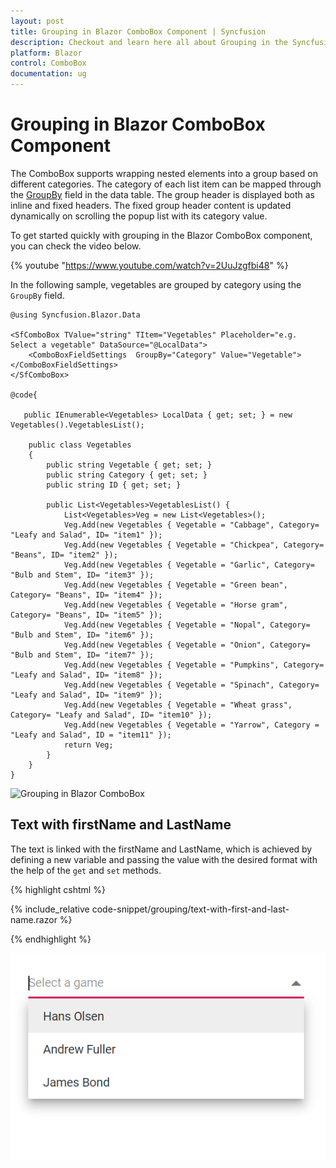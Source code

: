 ```yaml
---
layout: post
title: Grouping in Blazor ComboBox Component | Syncfusion
description: Checkout and learn here all about Grouping in the Syncfusion Blazor ComboBox component and much more.
platform: Blazor
control: ComboBox
documentation: ug
---
```


# Grouping in Blazor ComboBox Component

The ComboBox supports wrapping nested elements into a group based on different categories. The category of each list item can be mapped through the [GroupBy](https://help.syncfusion.com/cr/blazor/Syncfusion.Blazor.DropDowns.ComboBoxFieldSettings.html#Syncfusion_Blazor_DropDowns_ComboBoxFieldSettings_GroupBy) field in the data table. The group header is displayed both as inline and fixed headers. The fixed group header content
is updated dynamically on scrolling the popup list with its category value.

To get started quickly with grouping in the Blazor ComboBox component, you can check the video below.

{% youtube "https://www.youtube.com/watch?v=2UuJzgfbi48" %}

In the following sample, vegetables are grouped by category using the `GroupBy` field.

```cshtml
@using Syncfusion.Blazor.Data

<SfComboBox TValue="string" TItem="Vegetables" Placeholder="e.g. Select a vegetable" DataSource="@LocalData">
    <ComboBoxFieldSettings  GroupBy="Category" Value="Vegetable"></ComboBoxFieldSettings>
</SfComboBox>

@code{

   public IEnumerable<Vegetables> LocalData { get; set; } = new Vegetables().VegetablesList();

    public class Vegetables
    {
        public string Vegetable { get; set; }
        public string Category { get; set; }
        public string ID { get; set; }

        public List<Vegetables>VegetablesList() {
            List<Vegetables>Veg = new List<Vegetables>();
            Veg.Add(new Vegetables { Vegetable = "Cabbage", Category= "Leafy and Salad", ID= "item1" });
            Veg.Add(new Vegetables { Vegetable = "Chickpea", Category= "Beans", ID= "item2" });
            Veg.Add(new Vegetables { Vegetable = "Garlic", Category= "Bulb and Stem", ID= "item3" });
            Veg.Add(new Vegetables { Vegetable = "Green bean", Category= "Beans", ID= "item4" });
            Veg.Add(new Vegetables { Vegetable = "Horse gram", Category= "Beans", ID= "item5" });
            Veg.Add(new Vegetables { Vegetable = "Nopal", Category= "Bulb and Stem", ID= "item6" });
            Veg.Add(new Vegetables { Vegetable = "Onion", Category= "Bulb and Stem", ID= "item7" });
            Veg.Add(new Vegetables { Vegetable = "Pumpkins", Category= "Leafy and Salad", ID= "item8" });
            Veg.Add(new Vegetables { Vegetable = "Spinach", Category= "Leafy and Salad", ID= "item9" });
            Veg.Add(new Vegetables { Vegetable = "Wheat grass", Category= "Leafy and Salad", ID= "item10" });
            Veg.Add(new Vegetables { Vegetable = "Yarrow", Category = "Leafy and Salad", ID = "item11" });
            return Veg;
        }
    }
}
```


![Grouping in Blazor ComboBox](./images/blazor-combobox-grouping.png)

## Text with firstName and LastName

The text is linked with the firstName and LastName, which is achieved by defining a new variable and passing the value with the desired format with the help of the `get` and `set` methods.

{% highlight cshtml %}

{% include_relative code-snippet/grouping/text-with-first-and-last-name.razor %}

{% endhighlight %}

![Text with firstName and lastName](./images/grouping/blazor_combobox_firstname-lastname.png)